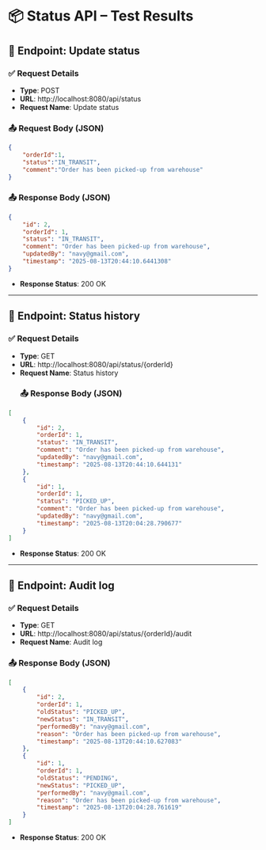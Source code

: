 # 📦 Status API – Test Results

## 🔄 Endpoint: Update status

### ✅ Request Details

- **Type**: POST
- **URL**: http://localhost:8080/api/status
- **Request Name**: Update status

### 📤 Request Body (JSON)
```json
{
    "orderId":1,
    "status":"IN_TRANSIT",
    "comment":"Order has been picked-up from warehouse"
}
```

### 📤 Response Body (JSON) 
```json
{
    "id": 2,
    "orderId": 1,
    "status": "IN_TRANSIT",
    "comment": "Order has been picked-up from warehouse",
    "updatedBy": "navy@gmail.com",
    "timestamp": "2025-08-13T20:44:10.6441308"
}
```
- **Response Status**: 200 OK
----
## 🔄 Endpoint: Status history

### ✅ Request Details

- **Type**: GET
- **URL**: http://localhost:8080/api/status/{orderId}
- **Request Name**: Status history
  ### 📤 Response Body (JSON) 
```json
[
    {
        "id": 2,
        "orderId": 1,
        "status": "IN_TRANSIT",
        "comment": "Order has been picked-up from warehouse",
        "updatedBy": "navy@gmail.com",
        "timestamp": "2025-08-13T20:44:10.644131"
    },
    {
        "id": 1,
        "orderId": 1,
        "status": "PICKED_UP",
        "comment": "Order has been picked-up from warehouse",
        "updatedBy": "navy@gmail.com",
        "timestamp": "2025-08-13T20:04:28.790677"
    }
]
```
- **Response Status**: 200 OK
----
## 🔄 Endpoint: Audit log

### ✅ Request Details

- **Type**: GET
- **URL**: http://localhost:8080/api/status/{orderId}/audit
- **Request Name**: Audit log
 ### 📤 Response Body (JSON) 
```json
[
    {
        "id": 2,
        "orderId": 1,
        "oldStatus": "PICKED_UP",
        "newStatus": "IN_TRANSIT",
        "performedBy": "navy@gmail.com",
        "reason": "Order has been picked-up from warehouse",
        "timestamp": "2025-08-13T20:44:10.627083"
    },
    {
        "id": 1,
        "orderId": 1,
        "oldStatus": "PENDING",
        "newStatus": "PICKED_UP",
        "performedBy": "navy@gmail.com",
        "reason": "Order has been picked-up from warehouse",
        "timestamp": "2025-08-13T20:04:28.761619"
    }
]
```
- **Response Status**: 200 OK

